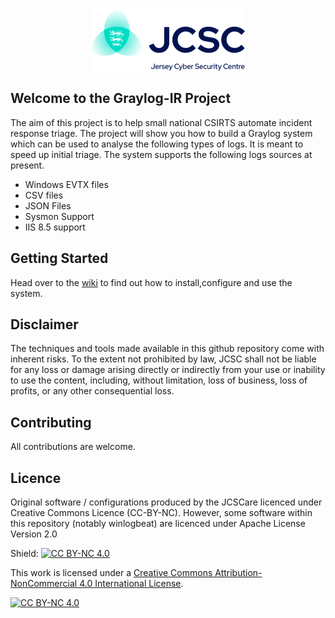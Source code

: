 <p align="center">
  <img src="https://github.com/JCSC-JE/Graylog-IR/blob/main/images/jcsc-logo.png">
</p>

## Welcome to the Graylog-IR Project ##

The aim of this project is to help small national CSIRTS automate incident response triage. The project will show you how to build a Graylog system which can be used to analyse the following types of logs. It is meant to speed up initial triage. The system supports the following logs sources at present.

* Windows EVTX files
* CSV files
* JSON Files
* Sysmon Support
* IIS 8.5 support

## Getting Started
Head over to the [wiki](https://github.com/JCSC-JE/Graylog-IR/wiki) to find out how to install,configure and use the system.

## Disclaimer
The techniques and tools made available in this github repository come with inherent risks. To the extent not prohibited by law, JCSC shall not be liable for any loss or damage arising directly or indirectly from your use or inability to use the content, including, without limitation, loss of business, loss of profits, or any other consequential loss.

## Contributing
All contributions are welcome.

## Licence
Original software / configurations produced by the JCSCare licenced under Creative Commons Licence (CC-BY-NC). However, some software within this repository (notably winlogbeat) are licenced under Apache License
Version 2.0

Shield: [![CC BY-NC 4.0][cc-by-nc-shield]][cc-by-nc]

This work is licensed under a
[Creative Commons Attribution-NonCommercial 4.0 International License][cc-by-nc].

[![CC BY-NC 4.0][cc-by-nc-image]][cc-by-nc]

[cc-by-nc]: https://creativecommons.org/licenses/by-nc/4.0/
[cc-by-nc-image]: https://licensebuttons.net/l/by-nc/4.0/88x31.png
[cc-by-nc-shield]: https://img.shields.io/badge/License-CC%20BY--NC%204.0-lightgrey.svg
